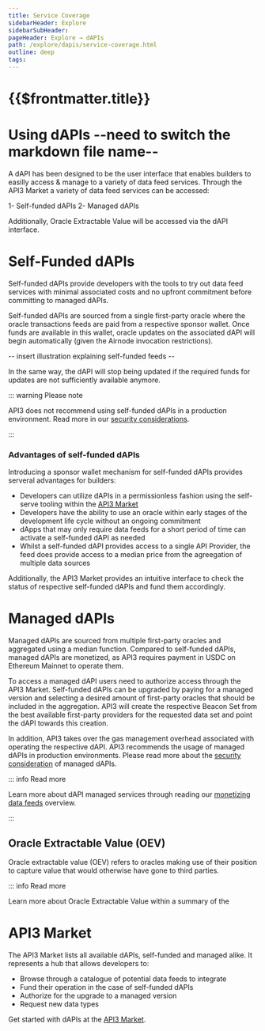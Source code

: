 ```yaml
---
title: Service Coverage
sidebarHeader: Explore
sidebarSubHeader:
pageHeader: Explore → dAPIs
path: /explore/dapis/service-coverage.html
outline: deep
tags:
---
```


<PageHeader/>

<SearchHighlight/>

# {{$frontmatter.title}}

# Using dAPIs --need to switch the markdown file name--

A dAPI has been designed to be the user interface that enables builders to
easilly access & manage to a variety of data feed services. Through the API3
Market a variety of data feed services can be accessed:

1- Self-funded dAPIs 2- Managed dAPIs

Additionally, Oracle Extractable Value will be accessed via the dAPI interface.

# Self-Funded dAPIs

Self-funded dAPIs provide developers with the tools to try out data feed
services with minimal associated costs and no upfront commitment before
committing to managed dAPIs.

Self-funded dAPIs are sourced from a single first-party oracle where the oracle
transactions feeds are paid from a respective sponsor wallet. Once funds are
available in this wallet, oracle updates on the associated dAPI will begin
automatically (given the Airnode invocation restrictions).

-- insert illustration explaining self-funded feeds --

In the same way, the dAPI will stop being updated if the required funds for
updates are not sufficiently available anymore.

::: warning Please note

API3 does not recommend using self-funded dAPIs in a production environment.
Read more in our
[security considerations](/explore/dapis/security-considerations.md).

:::

### Advantages of self-funded dAPIs

Introducing a sponsor wallet mechanism for self-funded dAPIs provides serveral
advantages for builders:

- Developers can utilize dAPIs in a permissionless fashion using the self-serve
  tooling within the [API3 Market](https://market.api3.org/dapis)
- Developers have the ability to use an oracle within early stages of the
  development life cycle without an ongoing commitment
- dApps that may only require data feeds for a short period of time can activate
  a self-funded dAPI as needed
- Whilst a self-funded dAPI provides access to a single API Provider, the feed
  does provide access to a median price from the agreegation of multiple data
  sources

Additionally, the API3 Market provides an intuitive interface to check the
status of respective self-funded dAPIs and fund them accordingly.

# Managed dAPIs

Managed dAPIs are sourced from multiple first-party oracles and aggregated using
a median function. Compared to self-funded dAPIs, managed dAPIs are monetized,
as API3 requires payment in USDC on Ethereum Mainnet to operate them.

To access a managed dAPI users need to authorize access through the API3 Market.
Self-funded dAPIs can be upgraded by paying for a managed version and selecting
a desired amount of first-party oracles that should be included in the
aggregation. API3 will create the respective Beacon Set from the best available
first-party providers for the requested data set and point the dAPI towards this
creation.

In addition, API3 takes over the gas management overhead associated with
operating the respective dAPI. API3 recommends the usage of managed dAPIs in
production environments. Please read more about the
[security consideration](/explore/dapis/security-considerations.md) of managed
dAPIs.

::: info Read more

Learn more about dAPI managed services through reading our
[monetizing data feeds](https://medium.com/@ugurmersin/monetizing-data-feeds-951cd5c912bd)
overview.

:::

## Oracle Extractable Value (OEV)

Oracle extractable value (OEV) refers to oracles making use of their position to
capture value that would otherwise have gone to third parties.

::: info Read more

Learn more about Oracle Extractable Value within a summary of the

# API3 Market

The API3 Market lists all available dAPIs, self-funded and managed alike. It
represents a hub that allows developers to:

- Browse through a catalogue of potential data feeds to integrate
- Fund their operation in the case of self-funded dAPIs
- Authorize for the upgrade to a managed version
- Request new data types

Get started with dAPIs at the [API3 Market](https://market.api3.org/dapis).
